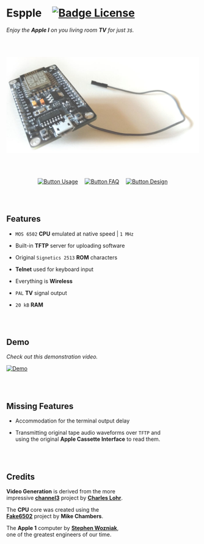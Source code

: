 

# Espple   [![Badge License]][License]

*Enjoy the **Apple I** on you living room **TV** for just `3$`.*

<br>
<br>

<div align = center>

[![Preview]][#]

<br>
<br>

[![Button Usage]][Usage]   
[![Button FAQ]][FAQ]   
[![Button Design]][Design]

</div>

<br>
<br>

## Features

- `MOS 6502` **CPU** emulated at native speed \| `1 MHz`

- Built-in **TFTP** server for uploading software

- Original `Signetics 2513` **ROM** characters

- **Telnet** used for keyboard input

- Everything is **Wireless**

- `PAL` **TV** signal output

- `20 kB` **RAM**

<br>
<br>

## Demo

*Check out this demonstration video.*

[![Demo]][Demo Video]

<br>
<br>

## Missing Features

- Accommodation for the terminal output delay

- Transmitting original tape audio waveforms over `TFTP` and <br>
  using the original **Apple Cassette Interface** to read them.

<br>
<br>

## Credits

**Video Generation** is derived from the more<br>
impressive **[channel3]** project by **[Charles Lohr]**.

The **CPU** core was created using the <br>
**[Fake6502]** project by **Mike Chambers**.

The **Apple 1** computer by **[Stephen Wozniak]**, <br>
one of the greatest engineers of our time.

<br>


<!----------------------------------------------------------------------------->

[Stephen Wozniak]: https://en.wikipedia.org/wiki/Steve_Wozniak
[Charles Lohr]: https://github.com/cnlohr
[Demo Video]: https://www.youtube.com/watch?v=rCqbB1UmW8o
[Fake6502]: http://rubbermallet.org/fake6502.c
[channel3]: https://github.com/cnlohr/channel3
[Demo]: https://img.youtube.com/vi/rCqbB1UmW8o/0.jpg

[Preview]: Resources/Espple.png
[License]: LICENSE
[Design]: docs/Design.md
[Usage]: docs/Usage.md
[FAQ]: docs/FAQ.md
[#]: #


<!----------------------------------[ Badges ]--------------------------------->

[Badge License]: https://img.shields.io/badge/License-MIT-ac8b11.svg?style=for-the-badge&labelColor=yellow


<!---------------------------------[ Buttons ]--------------------------------->

[Button Design]: https://img.shields.io/badge/Design-94399E?style=for-the-badge&logoColor=white&logo=GoogleSearchConsole
[Button Usage]: https://img.shields.io/badge/Usage-4285F4?style=for-the-badge&logoColor=white&logo=GitBook
[Button FAQ]: https://img.shields.io/badge/FAQ-0C9D58?style=for-the-badge&logoColor=white&logo=AskUbuntu

